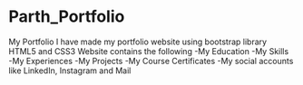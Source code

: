 # Parth_Portfolio
My Portfolio
I have made my portfolio website using bootstrap library HTML5 and CSS3
Website contains the following
-My Education
-My Skills
-My Experiences
-My Projects
-My Course Certificates
-My social accounts like LinkedIn, Instagram and Mail
